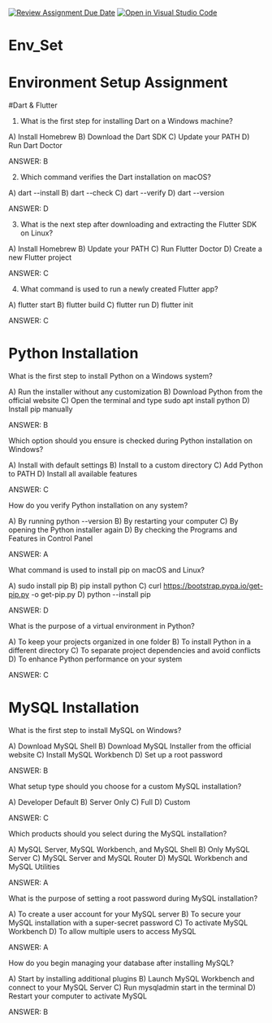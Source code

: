[![Review Assignment Due Date](https://classroom.github.com/assets/deadline-readme-button-22041afd0340ce965d47ae6ef1cefeee28c7c493a6346c4f15d667ab976d596c.svg)](https://classroom.github.com/a/vnsr1XuU)
[![Open in Visual Studio Code](https://classroom.github.com/assets/open-in-vscode-2e0aaae1b6195c2367325f4f02e2d04e9abb55f0b24a779b69b11b9e10269abc.svg)](https://classroom.github.com/online_ide?assignment_repo_id=15717125&assignment_repo_type=AssignmentRepo)
# Env_Set

# Environment Setup Assignment

#Dart & Flutter

1. What is the first step for installing Dart on a Windows machine?

A) Install Homebrew
B) Download the Dart SDK
C) Update your PATH
D) Run Dart Doctor

ANSWER: B

2. Which command verifies the Dart installation on macOS?

A) dart --install
B) dart --check
C) dart --verify
D) dart --version

ANSWER: D

3. What is the next step after downloading and extracting the Flutter SDK on Linux?

A) Install Homebrew
B) Update your PATH
C) Run Flutter Doctor
D) Create a new Flutter project

ANSWER: C

4. What command is used to run a newly created Flutter app?

A) flutter start
B) flutter build
C) flutter run
D) flutter init

ANSWER: C

# Python Installation

What is the first step to install Python on a Windows system?

A) Run the installer without any customization
B) Download Python from the official website
C) Open the terminal and type sudo apt install python
D) Install pip manually

ANSWER: B

Which option should you ensure is checked during Python installation on Windows?

A) Install with default settings
B) Install to a custom directory
C) Add Python to PATH
D) Install all available features

ANSWER: C

How do you verify Python installation on any system?

A) By running python --version
B) By restarting your computer
C) By opening the Python installer again
D) By checking the Programs and Features in Control Panel

ANSWER: A

What command is used to install pip on macOS and Linux?

A) sudo install pip
B) pip install python
C) curl https://bootstrap.pypa.io/get-pip.py -o get-pip.py
D) python --install pip

ANSWER: D

What is the purpose of a virtual environment in Python?

A) To keep your projects organized in one folder
B) To install Python in a different directory
C) To separate project dependencies and avoid conflicts
D) To enhance Python performance on your system

ANSWER: C

# MySQL Installation

What is the first step to install MySQL on Windows?

A) Download MySQL Shell
B) Download MySQL Installer from the official website
C) Install MySQL Workbench
D) Set up a root password

ANSWER: B

What setup type should you choose for a custom MySQL installation?

A) Developer Default
B) Server Only
C) Full
D) Custom

ANSWER: C

Which products should you select during the MySQL installation?

A) MySQL Server, MySQL Workbench, and MySQL Shell
B) Only MySQL Server
C) MySQL Server and MySQL Router
D) MySQL Workbench and MySQL Utilities

ANSWER: A

What is the purpose of setting a root password during MySQL installation?

A) To create a user account for your MySQL server
B) To secure your MySQL installation with a super-secret password
C) To activate MySQL Workbench
D) To allow multiple users to access MySQL

ANSWER: A

How do you begin managing your database after installing MySQL?

A) Start by installing additional plugins
B) Launch MySQL Workbench and connect to your MySQL Server
C) Run mysqladmin start in the terminal
D) Restart your computer to activate MySQL

ANSWER: B
